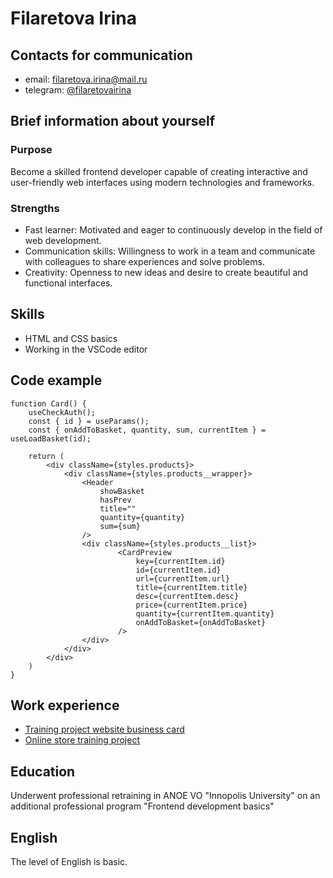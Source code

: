 # Filaretova Irina

## Contacts for communication
* email: filaretova.irina@mail.ru
* telegram: [@filaretovairina](https://t.me/filaretovairina)

## Brief information about yourself
### Purpose
Become a skilled frontend developer capable of creating interactive and user-friendly web interfaces using modern technologies and frameworks. 
### Strengths
* Fast learner: Motivated and eager to continuously develop in the field of web development.
* Communication skills: Willingness to work in a team and communicate with colleagues to share experiences and solve problems.
* Creativity: Openness to new ideas and desire to create beautiful and functional interfaces.

## Skills
* HTML and CSS basics
* Working in the VSCode editor

## Code example
```
function Card() {
    useCheckAuth();
    const { id } = useParams();
    const { onAddToBasket, quantity, sum, currentItem } = useLoadBasket(id);

    return (
        <div className={styles.products}>
            <div className={styles.products__wrapper}>
                <Header 
                    showBasket
                    hasPrev
                    title=""
                    quantity={quantity}
                    sum={sum}
                />
                <div className={styles.products__list}>
                        <CardPreview
                            key={currentItem.id}
                            id={currentItem.id}
                            url={currentItem.url}
                            title={currentItem.title}
                            desc={currentItem.desc}
                            price={currentItem.price}
                            quantity={currentItem.quantity}
                            onAddToBasket={onAddToBasket}
                        />
                </div>
            </div>
        </div>
    )
}

```
## Work experience
* [Training project website business card](https://gitlab.com/IrinaFilaretova/business_card)
* [Online store training project](https://gitlab.com/IrinaFilaretova/module-react)

## Education
Underwent professional retraining in ANOE VO "Innopolis University" on an additional professional program "Frontend development basics"

## English
The level of English is basic.